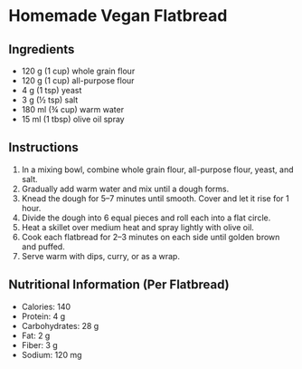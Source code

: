 # Homemade Vegan Flatbread

## Ingredients
- 120 g (1 cup) whole grain flour
- 120 g (1 cup) all-purpose flour
- 4 g (1 tsp) yeast
- 3 g (½ tsp) salt
- 180 ml (¾ cup) warm water
- 15 ml (1 tbsp) olive oil spray

## Instructions
1. In a mixing bowl, combine whole grain flour, all-purpose flour, yeast, and salt.
2. Gradually add warm water and mix until a dough forms.
3. Knead the dough for 5–7 minutes until smooth. Cover and let it rise for 1 hour.
4. Divide the dough into 6 equal pieces and roll each into a flat circle.
5. Heat a skillet over medium heat and spray lightly with olive oil.
6. Cook each flatbread for 2–3 minutes on each side until golden brown and puffed.
7. Serve warm with dips, curry, or as a wrap.

## Nutritional Information (Per Flatbread)
- Calories: 140  
- Protein: 4 g  
- Carbohydrates: 28 g  
- Fat: 2 g  
- Fiber: 3 g  
- Sodium: 120 mg